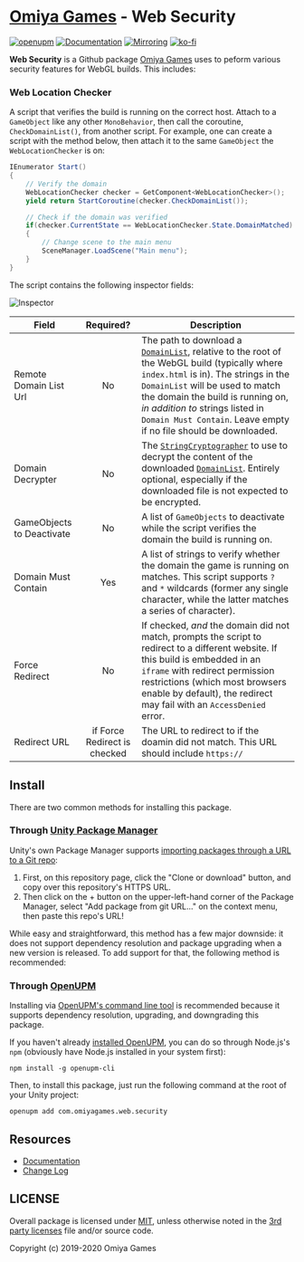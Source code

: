 # [Omiya Games](https://www.omiyagames.com/) - Web Security

[![openupm](https://img.shields.io/npm/v/com.omiyagames.web.security?label=openupm&registry_uri=https://package.openupm.com)](https://openupm.com/packages/com.omiyagames.web.security/) [![Documentation](https://github.com/OmiyaGames/omiya-games-web-security/workflows/Host%20DocFX%20Documentation/badge.svg)](https://omiyagames.github.io/omiya-games-web-security/) [![Mirroring](https://github.com/OmiyaGames/omiya-games-web-security/workflows/Mirroring/badge.svg)](https://bitbucket.org/OmiyaGames/omiya-games-web-security) [![ko-fi](https://www.ko-fi.com/img/githubbutton_sm.svg)](https://ko-fi.com/I3I51KS8F)

**Web Security** is a Github package [Omiya Games](https://www.omiyagames.com/) uses to peform various security features for WebGL builds.  This includes:

### Web Location Checker

A script that verifies the build is running on the correct host.  Attach to a `GameObject` like any other `MonoBehavior`, then call the coroutine, `CheckDomainList()`, from another script.  For example, one can create a script with the method below, then attach it to the same `GameObject` the `WebLocationChecker` is on:

```csharp
IEnumerator Start()
{
    // Verify the domain
    WebLocationChecker checker = GetComponent<WebLocationChecker>();
    yield return StartCoroutine(checker.CheckDomainList());

    // Check if the domain was verified
    if(checker.CurrentState == WebLocationChecker.State.DomainMatched)
    {
        // Change scene to the main menu
        SceneManager.LoadScene("Main menu");
    }
}
```

The script contains the following inspector fields:

![Inspector](https://omiyagames.github.io/omiya-games-web-security/resources/web-location-checker.png)

| Field                     	|           Required?          	| Description 	|
|---------------------------	|:----------------------------:	|-------------	|
| Remote Domain List Url    	|               No             	| The path to download a [`DomainList`](https://omiyagames.github.io/omiya-games-cryptography/manual/domain-list.html), relative to the root of the WebGL build (typically where `index.html` is in). The strings in the `DomainList` will be used to match the domain the build is running on, *in addition to* strings listed in `Domain Must Contain`. Leave empty if no file should be downloaded.	|
| Domain Decrypter          	|              No              	| The [`StringCryptographer`](https://omiyagames.github.io/omiya-games-cryptography/manual/string-cryptographer.html) to use to decrypt the content of the downloaded [`DomainList`](https://omiyagames.github.io/omiya-games-cryptography/manual/domain-list.html). Entirely optional, especially if the downloaded file is not expected to be encrypted.	|
| GameObjects to Deactivate 	|               No             	| A list of `GameObjects` to deactivate while the script verifies the domain the build is running on.	|
| Domain Must Contain       	|              Yes             	| A list of strings to verify whether the domain the game is running on matches. This script supports `?` and `*` wildcards (former any single character, while the latter matches a series of character).	|
| Force Redirect            	|              No              	| If checked, *and* the domain did not match, prompts the script to redirect to a different website. If this build is embedded in an `iframe` with redirect permission restrictions (which most browsers enable by default), the redirect may fail with an `AccessDenied` error.	|
| Redirect URL              	| if Force Redirect is checked 	| The URL to redirect to if the doamin did not match. This URL should include `https://`	|

## Install

There are two common methods for installing this package.

### Through [Unity Package Manager](https://docs.unity3d.com/Manual/upm-ui-giturl.html)

Unity's own Package Manager supports [importing packages through a URL to a Git repo](https://docs.unity3d.com/Manual/upm-ui-giturl.html):

1. First, on this repository page, click the "Clone or download" button, and copy over this repository's HTTPS URL.  
2. Then click on the + button on the upper-left-hand corner of the Package Manager, select "Add package from git URL..." on the context menu, then paste this repo's URL!

While easy and straightforward, this method has a few major downside: it does not support dependency resolution and package upgrading when a new version is released.  To add support for that, the following method is recommended:

### Through [OpenUPM](https://openupm.com/)

Installing via [OpenUPM's command line tool](https://openupm.com/) is recommended because it supports dependency resolution, upgrading, and downgrading this package.

If you haven't already [installed OpenUPM](https://openupm.com/docs/getting-started.html#installing-openupm-cli), you can do so through Node.js's `npm` (obviously have Node.js installed in your system first):
```
npm install -g openupm-cli
```
Then, to install this package, just run the following command at the root of your Unity project:
```
openupm add com.omiyagames.web.security
```

## Resources

- [Documentation](https://omiyagames.github.io/omiya-games-web-security/)
- [Change Log](https://omiyagames.github.io/omiya-games-web-security/manual/changelog.md)

## LICENSE

Overall package is licensed under [MIT](https://github.com/OmiyaGames/omiya-games-web-security/blob/master/LICENSE.md), unless otherwise noted in the [3rd party licenses](https://github.com/OmiyaGames/omiya-games-web-security/blob/master/THIRD%20PARTY%20NOTICES.md) file and/or source code.

Copyright (c) 2019-2020 Omiya Games

